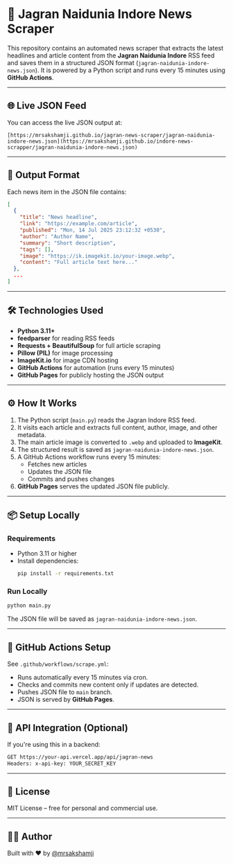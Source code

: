 # 📰 Jagran Naidunia Indore News Scraper

This repository contains an automated news scraper that extracts the latest headlines and article content from the **Jagran Naidunia Indore** RSS feed and saves them in a structured JSON format (`jagran-naidunia-indore-news.json`). It is powered by a Python script and runs every 15 minutes using **GitHub Actions**.

---

## 🌐 Live JSON Feed

You can access the live JSON output at:

```
[https://mrsakshamji.github.io/jagran-news-scraper/jagran-naidunia-indore-news.json](https://mrsakshamji.github.io/indore-news-scrapper/jagran-naidunia-indore-news.json)
```

---

## 📁 Output Format

Each news item in the JSON file contains:

```json
[
  {
    "title": "News headline",
    "link": "https://example.com/article",
    "published": "Mon, 14 Jul 2025 23:12:32 +0530",
    "author": "Author Name",
    "summary": "Short description",
    "tags": [],
    "image": "https://ik.imagekit.io/your-image.webp",
    "content": "Full article text here..."
  },
  ...
]
```

---

## 🛠️ Technologies Used

- **Python 3.11+**
- **feedparser** for reading RSS feeds
- **Requests + BeautifulSoup** for full article scraping
- **Pillow (PIL)** for image processing
- **ImageKit.io** for image CDN hosting
- **GitHub Actions** for automation (runs every 15 minutes)
- **GitHub Pages** for publicly hosting the JSON output

---

## ⚙️ How It Works

1. The Python script (`main.py`) reads the Jagran Indore RSS feed.
2. It visits each article and extracts full content, author, image, and other metadata.
3. The main article image is converted to `.webp` and uploaded to **ImageKit**.
4. The structured result is saved as `jagran-naidunia-indore-news.json`.
5. A GitHub Actions workflow runs every 15 minutes:
   - Fetches new articles
   - Updates the JSON file
   - Commits and pushes changes
6. **GitHub Pages** serves the updated JSON file publicly.

---

## 📦 Setup Locally

### Requirements

- Python 3.11 or higher
- Install dependencies:
  ```bash
  pip install -r requirements.txt
  ```

### Run Locally

```bash
python main.py
```

The JSON file will be saved as `jagran-naidunia-indore-news.json`.

---

## 🤖 GitHub Actions Setup

See `.github/workflows/scrape.yml`:

- Runs automatically every 15 minutes via cron.
- Checks and commits new content only if updates are detected.
- Pushes JSON file to `main` branch.
- JSON is served by **GitHub Pages**.

---

## 🔐 API Integration (Optional)

If you're using this in a backend:

```bash
GET https://your-api.vercel.app/api/jagran-news
Headers: x-api-key: YOUR_SECRET_KEY
```

---

## 📄 License

MIT License – free for personal and commercial use.

---

## 🙋‍♂️ Author

Built with ❤️ by [@mrsakshamji](https://github.com/mrsakshamji)
